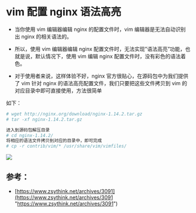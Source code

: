 # vim 配置 nginx 语法高亮

*   当你使用 vim 编辑器编辑 nginx 的配置文件时，vim 编辑器是无法自动识别出 nginx 的相关语法的。

*   所以，使用 vim 编辑器编辑 nginx 配置文件时，无法实现”语法高亮”功能，也就是说，默认情况下，使用 vim 编辑 nginx 配置文件时，没有彩色的语法着色。

*   对于使用者来说，这样体验不好，nginx 官方很贴心，在源码包中为我们提供了 vim 针对 nginx 的语法高亮配置文件，我们只要把这些文件拷贝到 vim 的对应目录中即可直接使用，方法很简单

如下：

```bash
# wget http://nginx.org/download/nginx-1.14.2.tar.gz
# tar -xf nginx-1.14.2.tar.gz

进入到源码包解压目录
# cd nginx-1.14.2/
将相应的语法文件拷贝到对应的目录中，即可完成
# cp -r contrib/vim/* /usr/share/vim/vimfiles/

```

![](https://mmbiz.qpic.cn/mmbiz_jpg/YZibCWq4rxD9tem5CqZKQPnZcdd51GkwgIm9ulnfTPp8RGdK1A7vavgiaxXIrKFgqJfyuTnCwOQiaR8rJsZ3ZpupQ/640?wx_fmt=jpeg\&wxfrom=5\&wx_lazy=1\&wx_co=1)

## 参考：

*   [https://www.zsythink.net/archives/3091](https://www.zsythink.net/archives/3091 "https://www.zsythink.net/archives/3091")
